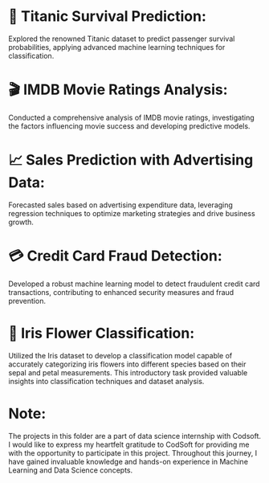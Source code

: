 # 🚢 Titanic Survival Prediction:
Explored the renowned Titanic dataset to predict passenger survival probabilities, applying advanced machine learning techniques for classification.

# 🎬 IMDB Movie Ratings Analysis:
Conducted a comprehensive analysis of IMDB movie ratings, investigating the factors influencing movie success and developing predictive models.

# 📈 Sales Prediction with Advertising Data:
Forecasted sales based on advertising expenditure data, leveraging regression techniques to optimize marketing strategies and drive business growth.

# 💳 Credit Card Fraud Detection:
Developed a robust machine learning model to detect fraudulent credit card transactions, contributing to enhanced security measures and fraud prevention.

# 🌸 Iris Flower Classification:
Utilized the Iris dataset to develop a classification model capable of accurately categorizing iris flowers into different species based on their sepal and petal measurements. This introductory task provided valuable insights into classification techniques and dataset analysis.

# Note:
The projects in this folder are a part of data science internship with Codsoft.
I would like to express my heartfelt gratitude to CodSoft for providing me with the opportunity to participate in this project. Throughout this journey, I have gained invaluable knowledge and hands-on experience in Machine Learning and Data Science concepts.
